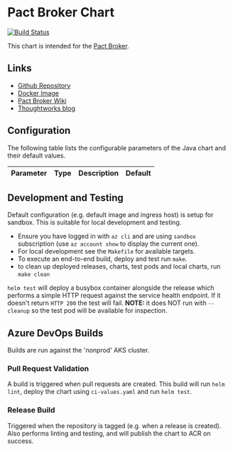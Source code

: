 # Pact Broker Chart

[![Build Status](https://dev.azure.com/hmcts/CNP/_apis/build/status/Helm%20Charts/chart-pact-broker)](https://dev.azure.com/hmcts/CNP/_build/latest?definitionId=62)


This chart is intended for the [Pact Broker](https://github.com/pact-foundation/pact_broker/wiki/Overview).

## Links
- [Github Repository](https://github.com/pact-foundation/pact_broker)
- [Docker Image](https://hub.docker.com/r/dius/pact-broker)
- [Pact Broker Wiki](https://github.com/pact-foundation/pact_broker/wiki/Overview)
- [Thoughtworks blog](https://thoughtworks.github.io/pacto/patterns/cdc/)

## Configuration
The following table lists the configurable parameters of the Java chart and their default values.

| Parameter | Type | Description | Default |
| --------- | -----|------------ | ------- |


## Development and Testing

Default configuration (e.g. default image and ingress host) is setup for sandbox. This is suitable for local development and testing.

- Ensure you have logged in with `az cli` and are using `sandbox` subscription (use `az account show` to display the current one).
- For local development see the `Makefile` for available targets.
- To execute an end-to-end build, deploy and test run `make`.
- to clean up deployed releases, charts, test pods and local charts, run `make clean`

`helm test` will deploy a busybox container alongside the release which performs a simple HTTP request against the service health endpoint. If it doesn't return `HTTP 200` the test will fail. **NOTE:** it does NOT run with `--cleanup` so the test pod will be available for inspection.

## Azure DevOps Builds

Builds are run against the 'nonprod' AKS cluster.

### Pull Request Validation

A build is triggered when pull requests are created. This build will run `helm lint`, deploy the chart using `ci-values.yaml` and run `helm test`.

### Release Build

Triggered when the repository is tagged (e.g. when a release is created). Also performs linting and testing, and will publish the chart to ACR on success.
